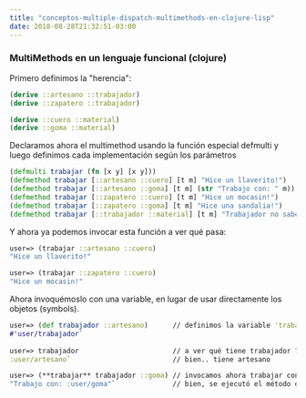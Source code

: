 ```yaml
---
title: "conceptos-multiple-dispatch-multimethods-en-clojure-lisp"
date: 2018-08-28T21:32:51-03:00
---
```



### MultiMethods en un lenguaje funcional (clojure)
Primero definimos la "herencia":

```clojure
(derive ::artesano ::trabajador)
(derive ::zapatero ::trabajador)

(derive ::cuero ::material)
(derive ::goma ::material)
```


Declaramos ahora el multimethod usando la función especial defmulti y luego definimos cada implementación según los parámetros

```clojure
(defmulti trabajar (fn [x y] [x y]))
(defmethod trabajar [::artesano ::cuero] [t m] "Hice un llaverito!")
(defmethod trabajar [::artesano ::goma] [t m] (str "Trabajo con: " m))
(defmethod trabajar [::zapatero ::cuero] [t m] "Hice un mocasin!")
(defmethod trabajar [::zapatero ::goma] [t m] "Hice una sandalia!")
(defmethod trabajar [::trabajador ::material] [t m] "Trabajador no sabe que hacer con material!")
```

Y ahora ya podemos invocar esta función a ver qué pasa:

```clojure
user=> (trabajar ::artesano ::cuero)
"Hice un llaverito!"

user=> (trabajar ::zapatero ::cuero)
"Hice un mocasin!"
```

Ahora invoquémoslo con una variable, en lugar de usar directamente los objetos (symbols). 

```clojure
user=> (def trabajador ::artesano)      // definimos la variable 'trabajador' como el symbol 'artesano'
#'user/trabajador`   
        
user=> trabajador                       // a ver qué tiene trabajador ?....
:user/artesano`                         // bien.. tiene artesano

user=> (**trabajar** trabajador ::goma) // invocamos ahora trabajar con la variable
"Trabajo con: :user/goma"`              // bien, se ejecutó el método de artesano + goma.
```
